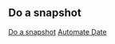 ## Do a snapshot

[Do a snapshot](01_take_a_snapshot.md)
[Automate Date](02_automate_snapshotname.md)
